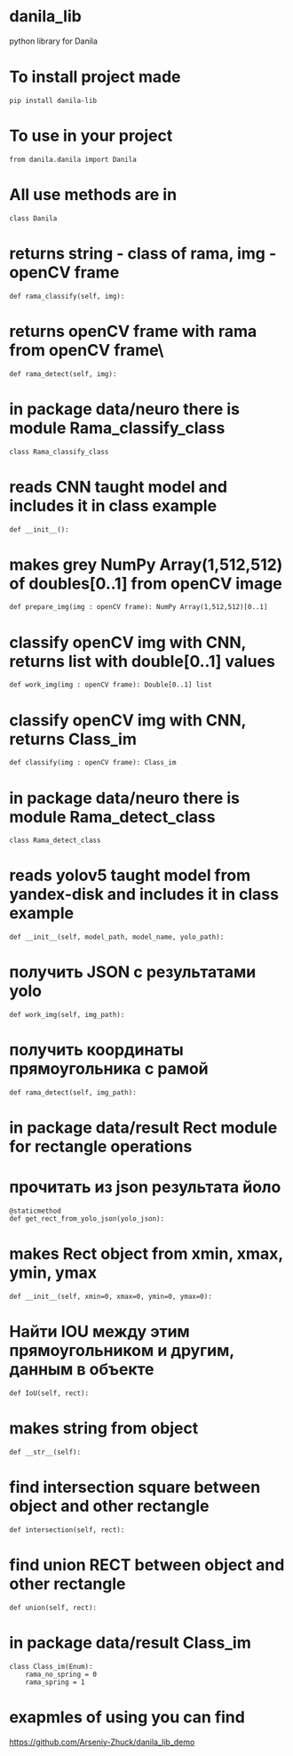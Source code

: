 # danila_lib
 python library for Danila

# To install project made 
    pip install danila-lib

# To use in your project 
    from danila.danila import Danila

# All use methods are in 
    class Danila

# returns string - class of rama, img - openCV frame
    def rama_classify(self, img):

# returns openCV frame with rama from openCV frame\
    def rama_detect(self, img):


# in package data/neuro there is module Rama_classify_class
    class Rama_classify_class

# reads CNN taught model and includes it in class example
    def __init__():

# makes grey NumPy Array(1,512,512) of doubles[0..1] from openCV image
    def prepare_img(img : openCV frame): NumPy Array(1,512,512)[0..1]

# classify openCV img with CNN, returns list with double[0..1] values 
    def work_img(img : openCV frame): Double[0..1] list

# classify openCV img with CNN, returns Class_im
    def classify(img : openCV frame): Class_im

# in package data/neuro there is module Rama_detect_class
    class Rama_detect_class
# reads yolov5 taught model from yandex-disk and includes it in class example
    def __init__(self, model_path, model_name, yolo_path):
# получить JSON с результатами yolo
    def work_img(self, img_path):
# получить координаты прямоугольника с рамой
    def rama_detect(self, img_path):
# in package data/result Rect module for rectangle operations
# прочитать из json результата йоло
    @staticmethod
    def get_rect_from_yolo_json(yolo_json):
# makes Rect object from xmin, xmax, ymin, ymax
    def __init__(self, xmin=0, xmax=0, ymin=0, ymax=0):
# Найти IOU между этим прямоугольником и другим, данным в объекте
    def IoU(self, rect):
# makes string from object
    def __str__(self):

# find intersection square between object and other rectangle
    def intersection(self, rect):
# find union RECT between object and other rectangle
    def union(self, rect):
# in package data/result Class_im
    class Class_im(Enum):
        rama_no_spring = 0
        rama_spring = 1


# exapmles of using you can find 
https://github.com/Arseniy-Zhuck/danila_lib_demo